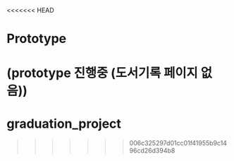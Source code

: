 <<<<<<< HEAD

# Prototype

 (prototype 진행중 (도서기록 페이지 없음))
=======
# graduation_project
>>>>>>> 006c325297d01cc01f41955b9c1496cd26d394b8
